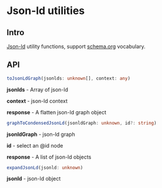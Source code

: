 # Json-ld utilities

## Intro

[Json-ld](https://en.wikipedia.org/wiki/JSON-LD) utility functions, support [schema.org](https://schema.org/) vocabulary.


## API

```ts
toJsonLdGraph(jsonlds: unknown[], context: any)
```
__jsonlds__ - Array of json-ld 

__context__ - json-ld context

__response__ - A flatten json-ld graph object

```ts
graphToCondensedJsonLd(jsonldGraph: unknown, id?: string)
```
__jsonldGraph__ - json-ld graph

__id__ - select an @id node 

__response__ - A list of json-ld objects

```ts
expandJsonLd(jsonld: unknown)
```
__jsonld__ - json-ld object


